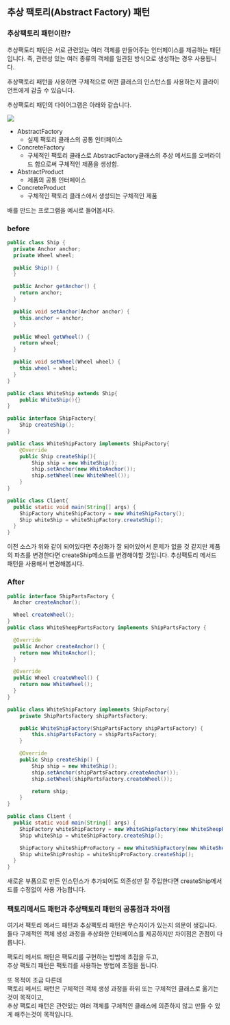 ## 추상 팩토리(Abstract Factory) 패턴
### 추상팩토리 패턴이란?

추상팩토리 패턴은 서로 관련있는 여러 객체를 만들어주는 인터페이스를 제공하는 패턴입니다.
즉, 관련성 있는 여러 종류의 객체를 일관된 방식으로 생성하는 경우 사용됩니다.

추상팩토리 패턴을 사용하면 구체적으로 어떤 클래스의 인스턴스를 사용하는지 클라이언트에게 감출 수 있습니다.

추상팩토리 패턴의 다이어그램은 아래와 같습니다.

![](https://images.velog.io/images/papakang22/post/8d89a240-2f3e-40e9-994e-4ab72ebad7d7/abstract-factory-pattern.png)

+ AbstractFactory
  + 실제 팩토리 클래스의 공통 인터페이스
+ ConcreteFactory
  + 구체적인 팩토리 클래스로 AbstractFactory클래스의 추상 메서드를 오버라이드 함으로써 구체적인 제품을 생성함.
+ AbstractProduct
  + 제품의 공통 인터페이스
+ ConcreteProduct
  + 구체적인 팩토리 클래스에서 생성되는 구체적인 제품

배를 만드는 프로그램을 예시로 들어봅시다.

### before
```java
public class Ship {
  private Anchor anchor;
  private Wheel wheel;

  public Ship() {
  }

  public Anchor getAnchor() {
    return anchor;
  }

  public void setAnchor(Anchor anchor) {
    this.anchor = anchor;
  }

  public Wheel getWheel() {
    return wheel;
  }

  public void setWheel(Wheel wheel) {
    this.wheel = wheel;
  }
}

public class WhiteShip extends Ship{
    public WhiteShip(){}
}
```
```java
public interface ShipFactory{
    Ship createShip();
}

public class WhiteShipFactory implements ShipFactory{
    @Override 
    public Ship createShip(){
        Ship ship = new WhiteShip();
        ship.setAnchor(new WhiteAnchor());
        ship.setWheel(new WhiteWheel());
    }
}
```
```java
public class Client{
  public static void main(String[] args) {
    ShipFactory whiteShipFactory = new WhiteShipFactory();
    Ship whiteShip = whiteShipFactory.createShip();
  }
}
```

이전 소스가 위와 같이 되어있다면 추상화가 잘 되어있어서 문제가 없을 것 같지만 제품의 파츠를 변경한다면 createShip메소드를 변경해야할 것입니다.
추상팩토리 메서드 패턴을 사용해서 변경해봅시다.

### After
```java
public interface ShipPartsFactory {
  Anchor createAnchor();

  Wheel createWheel();
}
public class WhiteSheepPartsFactory implements ShipPartsFactory {

  @Override
  public Anchor createAnchor() {
    return new WhiteAnchor();
  }

  @Override
  public Wheel createWheel() {
    return new WhiteWheel();
  }
}
```
```java
public class WhiteShipFactory implements ShipFactory{
    private ShipPartsFactory shipPartsFactory;

    public WhiteShipFactory(ShipPartsFactory shipPartsFactory) {
        this.shipPartsFactory = shipPartsFactory;
    }

    @Override
    public Ship createShip() {
        Ship ship = new WhiteShip();
        ship.setAnchor(shipPartsFactory.createAnchor());
        ship.setWheel(shipPartsFactory.createWheel());

        return ship;
    }
}

public class Client {
  public static void main(String[] args) {
    ShipFactory whiteShipFactory = new WhiteShipFactory(new WhiteSheepPartsFactory());
    Ship whiteShip = whiteShipFactory.createShip();

    ShipFactory whiteShipProFactory = new WhiteShipFactory(new WhiteSheepProPartsFactory());
    Ship whiteShipProship = whiteShipProFactory.createShip();
  }
}
```

새로운 부품으로 만든 인스턴스가 추가되어도 의존성만 잘 주입한다면 createShip메서드를 수정없이 사용 가능합니다.

### 팩토리메서드 패턴과 추상팩토리 패턴의 공통점과 차이점

여기서 팩토리 메서드 패턴과 추상팩토리 패턴은 무슨차이가 있는지 의문이 생깁니다.
둘다 구체적인 객체 생성 과정을 추상화한 인터페이스를 제공하지만 차이점은 관점이 다릅니다.

팩토리 메서드 패턴은 팩토리를 구현하는 방법에 초점을 두고,  
추상 팩토리 패턴은 팩토리를 사용하는 방법에 초점을 둡니다.

또 목적이 조금 다른데  
팩토리 메서드 패턴은 구체적인 객체 생성 과정을 하위 또는 구체적인 클래스로 옮기는 것이 목적이고,  
추상 팩토리 패턴은 관련있는 여러 객체를 구체적인 클래스에 의존하지 않고 만들 수 있게 해주는것이 목적입니다.
